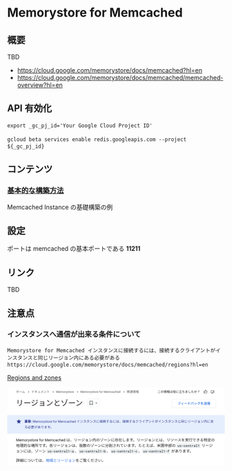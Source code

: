 # Memorystore for Memcached

## 概要

TBD

+ https://cloud.google.com/memorystore/docs/memcached?hl=en
+ https://cloud.google.com/memorystore/docs/memcached/memcached-overview?hl=en

## API 有効化

```
export _gc_pj_id='Your Google Cloud Project ID'

gcloud beta services enable redis.googleapis.com --project ${_gc_pj_id}
```

## コンテンツ

### [基本的な構築方法](./basic-instance/)

Memcached Instance の基礎構築の例

## 設定

ポートは memcached の基本ポートである **11211**

## リンク

TBD

## 注意点

### インスタンスへ通信が出来る条件について

```
Memorystore for Memcached インスタンスに接続するには、接続するクライアントがインスタンスと同じリージョン内にある必要がある
https://cloud.google.com/memorystore/docs/memcached/regions?hl=en
```

[Regions and zones](https://cloud.google.com/memorystore/docs/memcached/regions?hl=en)

![](https://raw.githubusercontent.com/iganari/artifacts/main/googlecloud/memorystore/memcached/tips-01.png)
